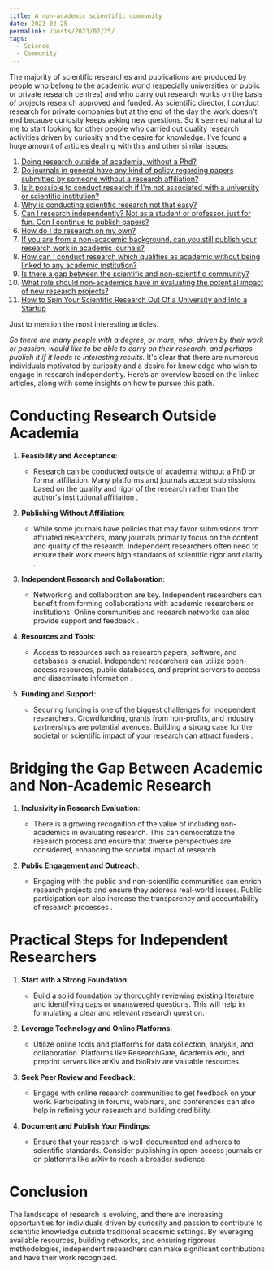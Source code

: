 ```yaml
---
title: A non-academic scientific community
date: 2023-02-25
permalink: /posts/2023/02/25/
tags:
  - Science
  - Community
---
```


The majority of scientific researches and publications are produced by people who belong to the academic world (especially universities or public or private research centres) and who carry out research works on the basis of projects research approved and funded. As scientific director, I conduct research for private companies but at the end of the day the work doesn't end because curiosity keeps asking new questions. So it seemed natural to me to start looking for other people who carried out quality research activities driven by curiosity and the desire for knowledge. I've found a huge amount of articles dealing with this and other similar issues:

1. [Doing research outside of academia, without a Phd?](https://academia.stackexchange.com/questions/531/doing-research-outside-of-academia-without-a-phd)
2. [Do journals in general have any kind of policy regarding papers submitted by someone without a research affiliation?](https://academia.stackexchange.com/questions/385/do-journals-in-general-have-any-kind-of-policy-regarding-papers-submitted-by-som)
3. [Is it possible to conduct research if I'm not associated with a university or scientific institution?](https://www.quora.com/Is-it-possible-to-conduct-research-if-Im-not-associated-with-a-university-or-scientific-institution)
4. [Why is conducting scientific research not that easy?](https://qr.ae/pr7fA4)
5. [Can I research independently? Not as a student or professor, just for fun. Con I continue to publish papers?](https://qr.ae/pr7fAW)
6. [How do I do research on my own?](https://qr.ae/pGUiuE)
7. [If you are from a non-academic background, can you still publish your research work in academic journals?](https://qr.ae/pr7fAJ)
8. [How can I conduct research which qualifies as academic without being linked to any academic institution?](https://qr.ae/pr7fFK)
9. [Is there a gap between the scientific and non-scientific community?](https://www.editage.com/insights/is-there-a-gap-between-the-scientific-and-non-scientific-community)
10. [What role should non-academics have in evaluating the potential impact of new research projects?](https://blogs.lse.ac.uk/impactofsocialsciences/2021/08/25/what-role-should-non-academics-have-in-evaluating-the-potential-impact-of-new-research-projects/)
11. [How to Spin Your Scientific Research Out Of a University and Into a Startup](https://www.ycombinator.com/library/8f-how-to-spin-your-scientific-research-out-of-a-university-and-into-a-startup)

Just to mention the most interesting articles.

*So there are many people with a degree, or more, who, driven by their work or passion, would like to be able to carry on their research, and perhaps publish it if it leads to interesting results.* It's clear that there are numerous individuals motivated by curiosity and a desire for knowledge who wish to engage in research independently. Here’s an overview based on the linked articles, along with some insights on how to pursue this path.

Conducting Research Outside Academia
======

1. **Feasibility and Acceptance**:
   - Research can be conducted outside of academia without a PhD or formal affiliation. Many platforms and journals accept submissions based on the quality and rigor of the research rather than the author's institutional affiliation  .

2. **Publishing Without Affiliation**:
   - While some journals have policies that may favor submissions from affiliated researchers, many journals primarily focus on the content and quality of the research. Independent researchers often need to ensure their work meets high standards of scientific rigor and clarity  .

3. **Independent Research and Collaboration**:
   - Networking and collaboration are key. Independent researchers can benefit from forming collaborations with academic researchers or institutions. Online communities and research networks can also provide support and feedback  .

4. **Resources and Tools**:
   - Access to resources such as research papers, software, and databases is crucial. Independent researchers can utilize open-access resources, public databases, and preprint servers to access and disseminate information  .

5. **Funding and Support**:
   - Securing funding is one of the biggest challenges for independent researchers. Crowdfunding, grants from non-profits, and industry partnerships are potential avenues. Building a strong case for the societal or scientific impact of your research can attract funders .

Bridging the Gap Between Academic and Non-Academic Research
======

1. **Inclusivity in Research Evaluation**:
   - There is a growing recognition of the value of including non-academics in evaluating research. This can democratize the research process and ensure that diverse perspectives are considered, enhancing the societal impact of research .

2. **Public Engagement and Outreach**:
   - Engaging with the public and non-scientific communities can enrich research projects and ensure they address real-world issues. Public participation can also increase the transparency and accountability of research processes .

Practical Steps for Independent Researchers
======

1. **Start with a Strong Foundation**:
   - Build a solid foundation by thoroughly reviewing existing literature and identifying gaps or unanswered questions. This will help in formulating a clear and relevant research question.

2. **Leverage Technology and Online Platforms**:
   - Utilize online tools and platforms for data collection, analysis, and collaboration. Platforms like ResearchGate, Academia.edu, and preprint servers like arXiv and bioRxiv are valuable resources.

3. **Seek Peer Review and Feedback**:
   - Engage with online research communities to get feedback on your work. Participating in forums, webinars, and conferences can also help in refining your research and building credibility.

4. **Document and Publish Your Findings**:
   - Ensure that your research is well-documented and adheres to scientific standards. Consider publishing in open-access journals or on platforms like arXiv to reach a broader audience.

Conclusion
======

The landscape of research is evolving, and there are increasing opportunities for individuals driven by curiosity and passion to contribute to scientific knowledge outside traditional academic settings. By leveraging available resources, building networks, and ensuring rigorous methodologies, independent researchers can make significant contributions and have their work recognized.
